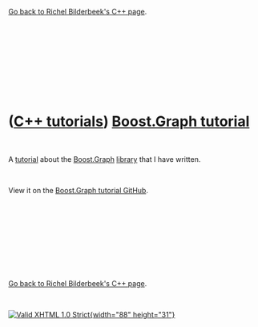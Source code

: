 

[Go back to Richel Bilderbeek's C++ page](Cpp.htm).

 

 

 

 

 

([C++ tutorials](CppTutorial.htm)) [Boost.Graph tutorial](CppBoostGraphTutorial.htm)
====================================================================================

 

A [tutorial](CppTutorial.htm) about the [Boost.Graph](CppBoostGraph.htm)
[library](CppLibrary.htm) that I have written.

 

View it on the [Boost.Graph tutorial
GitHub](https://github.com/richelbilderbeek/BoostGraphTutorial).

 

 

 

 

 

[Go back to Richel Bilderbeek's C++ page](Cpp.htm).



 

[![Valid XHTML 1.0 Strict](valid-xhtml10.png){width="88"
height="31"}](http://validator.w3.org/check?uri=referer)
